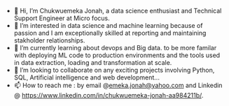 - 👋 Hi, I’m Chukwuemeka Jonah, a data science enthusiast and Technical Support Engineer at Micro focus. 
- 👀 I’m interested in data science and machine learning because of passion and I am exceptionally skilled at reporting and maintaining stakholder relationships.
- 🌱 I’m currently learning about devops and Big data. to be more familar with deploying ML code to production environments and the tools used in data extraction, loading and transformation at scale.
- 💞️ I’m looking to collaborate on any exciting projects involving Python, SQL, Artificial intelligence and web development...
- 📫 How to reach me : by email @emeka.jonah@yahoo.com and Linkedin @ https://www.linkedin.com/in/chukwuemeka-jonah-aa984211b/.

<!---
jonahbanks1/jonahbanks1 is a ✨ special ✨ repository because its `README.md` (this file) appears on your GitHub profile.
You can click the Preview link to take a look at your changes.
--->
